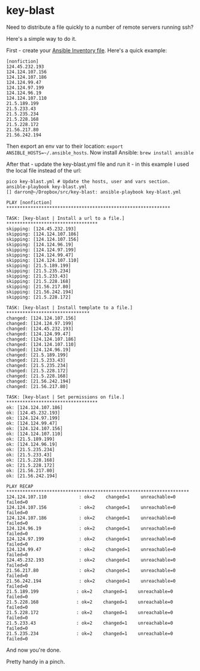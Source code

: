 key-blast
=============

Need to distribute a file quickly to a number of remote servers running ssh?

Here's a simple way to do it.

First - create your [Ansible Inventory file](http://docs.ansible.com/intro_inventory.html). Here's a quick example:

```
[nonfiction]
124.45.232.193
124.124.107.156
124.124.107.186
124.124.99.47
124.124.97.199
124.124.96.19
124.124.107.110
21.5.189.199
21.5.233.43
21.5.235.234
21.5.228.168
21.5.228.172
21.56.217.80
21.56.242.194
```

Then export an env var to their location: `export ANSIBLE_HOSTS=~/.ansible_hosts`. Now install Ansible: `brew install ansible`

After that - update the key-blast.yml file and run it - in this example I used the local file instead of the url:

```
pico key-blast.yml # Update the hosts, user and vars section.
ansible-playbook key-blast.yml
[] darron@~/Dropbox/src/key-blast: ansible-playbook key-blast.yml 

PLAY [nonfiction] ************************************************************* 

TASK: [key-blast | Install a url to a file.] ********************************** 
skipping: [124.45.232.193]
skipping: [124.124.107.186]
skipping: [124.124.107.156]
skipping: [124.124.96.19]
skipping: [124.124.97.199]
skipping: [124.124.99.47]
skipping: [124.124.107.110]
skipping: [21.5.189.199]
skipping: [21.5.235.234]
skipping: [21.5.233.43]
skipping: [21.5.228.168]
skipping: [21.56.217.80]
skipping: [21.56.242.194]
skipping: [21.5.228.172]

TASK: [key-blast | Install template to a file.] ******************************* 
changed: [124.124.107.156]
changed: [124.124.97.199]
changed: [124.45.232.193]
changed: [124.124.99.47]
changed: [124.124.107.186]
changed: [124.124.107.110]
changed: [124.124.96.19]
changed: [21.5.189.199]
changed: [21.5.233.43]
changed: [21.5.235.234]
changed: [21.5.228.172]
changed: [21.5.228.168]
changed: [21.56.242.194]
changed: [21.56.217.80]

TASK: [key-blast | Set permissions on file.] ********************************** 
ok: [124.124.107.186]
ok: [124.45.232.193]
ok: [124.124.97.199]
ok: [124.124.99.47]
ok: [124.124.107.156]
ok: [124.124.107.110]
ok: [21.5.189.199]
ok: [124.124.96.19]
ok: [21.5.235.234]
ok: [21.5.233.43]
ok: [21.5.228.168]
ok: [21.5.228.172]
ok: [21.56.217.80]
ok: [21.56.242.194]

PLAY RECAP ******************************************************************** 
124.124.107.110            : ok=2    changed=1    unreachable=0    failed=0   
124.124.107.156            : ok=2    changed=1    unreachable=0    failed=0   
124.124.107.186            : ok=2    changed=1    unreachable=0    failed=0   
124.124.96.19              : ok=2    changed=1    unreachable=0    failed=0   
124.124.97.199             : ok=2    changed=1    unreachable=0    failed=0   
124.124.99.47              : ok=2    changed=1    unreachable=0    failed=0   
124.45.232.193             : ok=2    changed=1    unreachable=0    failed=0   
21.56.217.80               : ok=2    changed=1    unreachable=0    failed=0   
21.56.242.194              : ok=2    changed=1    unreachable=0    failed=0   
21.5.189.199              : ok=2    changed=1    unreachable=0    failed=0   
21.5.228.168              : ok=2    changed=1    unreachable=0    failed=0   
21.5.228.172              : ok=2    changed=1    unreachable=0    failed=0   
21.5.233.43               : ok=2    changed=1    unreachable=0    failed=0   
21.5.235.234              : ok=2    changed=1    unreachable=0    failed=0   
```

And now you're done.

Pretty handy in a pinch.